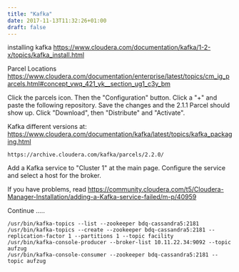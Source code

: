 ```yaml
---
title: "Kafka"
date: 2017-11-13T11:32:26+01:00
draft: false 
---
```



installing kafka
https://www.cloudera.com/documentation/kafka/1-2-x/topics/kafka_install.html

Parcel Locations
https://www.cloudera.com/documentation/enterprise/latest/topics/cm_ig_parcels.html#concept_vwq_421_yk__section_ug1_c3y_bm

Click the parcels icon. Then the "Configuration" button. Click a "+" and paste the following repository. Save the changes and the 2.1.1 Parcel should show up. Click "Download", then "Distribute" and "Activate".

Kafka different versions at:
https://www.cloudera.com/documentation/kafka/latest/topics/kafka_packaging.html

```
https://archive.cloudera.com/kafka/parcels/2.2.0/
```

Add a Kafka service to "Cluster 1" at the main page. Configure the service and select a host for the broker.

If you have problems, read
https://community.cloudera.com/t5/Cloudera-Manager-Installation/adding-a-Kafka-service-failed/m-p/40959


Continue .....

```
/usr/bin/kafka-topics --list --zookeeper bdq-cassandra5:2181
/usr/bin/kafka-topics --create --zookeeper bdq-cassandra5:2181 --replication-factor 1 --partitions 1 --topic facility
/usr/bin/kafka-console-producer --broker-list 10.11.22.34:9092 --topic aufzug
/usr/bin/kafka-console-consumer --zookeeper bdq-cassandra5:2181 --topic aufzug
```